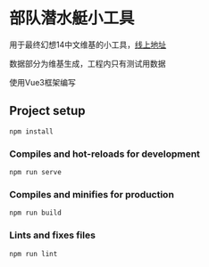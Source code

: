 # 部队潜水艇小工具

用于最终幻想14中文维基的小工具，[线上地址](https://ff14.huijiwiki.com/wiki/%E9%83%A8%E9%98%9F%E6%BD%9C%E6%B0%B4%E8%89%87%E5%B0%8F%E5%B7%A5%E5%85%B7)

数据部分为维基生成，工程内只有测试用数据

使用Vue3框架编写

## Project setup

```
npm install
```

### Compiles and hot-reloads for development
```
npm run serve
```

### Compiles and minifies for production
```
npm run build
```

### Lints and fixes files
```
npm run lint
```

